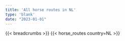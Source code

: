 ```yaml
---
title: 'All horse routes in NL'
type: 'blank'
date: "2023-01-01"
---
```


{{< breadcrumbs >}}
{{< horse_routes country=NL >}}
